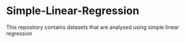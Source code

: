 # Simple-Linear-Regression
This repository contains datasets that are analysed using simple linear regression
